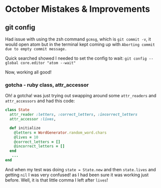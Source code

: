# October Mistakes & Improvements

## git config

Had issue with using the zsh command `gcmsg`, which is `git commit -v`, it would open atom but in the terminal kept coming up with
`Aborting commit due to empty commit message.`

Quick searched showed I needed to set the config to wait:
`git config --global core.editor "atom --wait"`

Now, working all good!

### gotcha - ruby class, attr_accessor

Oh! a gotcha! was just trying out swapping around some `attr_readers` and `attr_accessors` and had this code:

```ruby
class State
  attr_reader :letters, :correct_letters, :incorrect_letters
  attr_accessor :lives,

  def initialize
    @letters = WordGenerator.random_word.chars
    @lives = 10
    @correct_letters = []
    @incorrect_letters = []
  end
   ...
end
```

And when my test was doing `state = State.new` and then `state.lives` and getting `nil` I was very confused! as I had been sure it was working just before.
Well, it is that little comma I left after `lives`!
